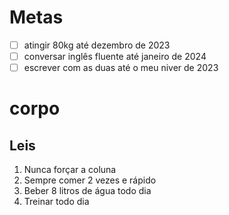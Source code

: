 # Metas
- [ ] atingir 80kg até dezembro de 2023
- [ ] conversar inglês fluente até janeiro de 2024
- [ ] escrever com as duas até o meu niver de 2023

# corpo
## Leis
1. Nunca forçar a coluna
2. Sempre comer 2 vezes e rápido
3. Beber 8 litros de água todo dia
4. Treinar todo dia


